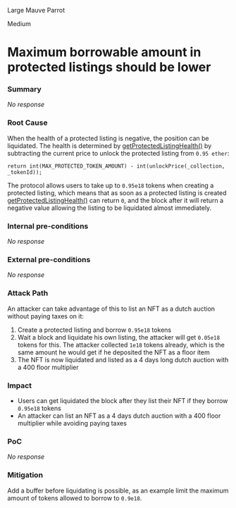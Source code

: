 Large Mauve Parrot

Medium

# Maximum borrowable amount in protected listings should be lower

### Summary

_No response_

### Root Cause

When the health of a protected listing is negative, the position can be liquidated. The health is determined by [getProtectedListingHealth()](https://github.com/sherlock-audit/2024-08-flayer/blob/main/flayer/src/contracts/ProtectedListings.sol#L497) by subtracting the current price to unlock the protected listing from `0.95 ether`:
```solidity
return int(MAX_PROTECTED_TOKEN_AMOUNT) - int(unlockPrice(_collection, _tokenId));
```
The protocol allows users to take up to `0.95e18` tokens when creating a protected listing, which means that as soon as a protected listing is created [getProtectedListingHealth()](https://github.com/sherlock-audit/2024-08-flayer/blob/main/flayer/src/contracts/ProtectedListings.sol#L497) can return `0`, and the block after it will return a negative value allowing the listing to be liquidated almost immediately.

### Internal pre-conditions

_No response_

### External pre-conditions

_No response_

### Attack Path

An attacker can take advantage of this to list an NFT as a dutch auction without paying taxes on it:

1. Create a protected listing and borrow `0.95e18` tokens
2. Wait a block and liquidate his own listing, the attacker will get `0.05e18` tokens for this. The attacker collected `1e18` tokens already, which is the same amount he would get if he deposited the NFT as a floor item
3. The NFT is now liquidated and listed as a 4 days long dutch auction with a 400 floor multiplier


### Impact

- Users can get liquidated the block after they list their NFT if they borrow `0.95e18` tokens
- An attacker can list an NFT as a 4 days dutch auction with a 400 floor multiplier while avoiding paying taxes

### PoC

_No response_

### Mitigation

Add a buffer before liquidating is possible, as an example limit the maximum amount of tokens allowed to borrow to `0.9e18`.